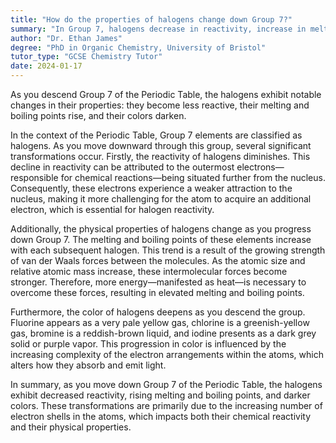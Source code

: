```yaml
---
title: "How do the properties of halogens change down Group 7?"
summary: "In Group 7, halogens decrease in reactivity, increase in melting and boiling points, and exhibit darker colors as you move down the group."
author: "Dr. Ethan James"
degree: "PhD in Organic Chemistry, University of Bristol"
tutor_type: "GCSE Chemistry Tutor"
date: 2024-01-17
---
```


As you descend Group 7 of the Periodic Table, the halogens exhibit notable changes in their properties: they become less reactive, their melting and boiling points rise, and their colors darken.

In the context of the Periodic Table, Group 7 elements are classified as halogens. As you move downward through this group, several significant transformations occur. Firstly, the reactivity of halogens diminishes. This decline in reactivity can be attributed to the outermost electrons—responsible for chemical reactions—being situated further from the nucleus. Consequently, these electrons experience a weaker attraction to the nucleus, making it more challenging for the atom to acquire an additional electron, which is essential for halogen reactivity.

Additionally, the physical properties of halogens change as you progress down Group 7. The melting and boiling points of these elements increase with each subsequent halogen. This trend is a result of the growing strength of van der Waals forces between the molecules. As the atomic size and relative atomic mass increase, these intermolecular forces become stronger. Therefore, more energy—manifested as heat—is necessary to overcome these forces, resulting in elevated melting and boiling points.

Furthermore, the color of halogens deepens as you descend the group. Fluorine appears as a very pale yellow gas, chlorine is a greenish-yellow gas, bromine is a reddish-brown liquid, and iodine presents as a dark grey solid or purple vapor. This progression in color is influenced by the increasing complexity of the electron arrangements within the atoms, which alters how they absorb and emit light.

In summary, as you move down Group 7 of the Periodic Table, the halogens exhibit decreased reactivity, rising melting and boiling points, and darker colors. These transformations are primarily due to the increasing number of electron shells in the atoms, which impacts both their chemical reactivity and their physical properties.
    